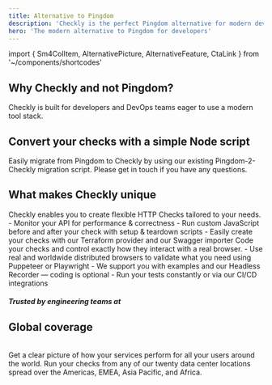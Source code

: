 ```yaml
---
title: Alternative to Pingdom
description: 'Checkly is the perfect Pingdom alternative for modern developers to check their APIs and site transaction flows.'
hero: 'The modern alternative to Pingdom for developers'
---
```


import { Sm4ColItem, AlternativePicture, AlternativeFeature, CtaLink } from '~/components/shortcodes'

<h2 class="text-center section-header mb-4">Why Checkly and not Pingdom?</h2>

<p class="text-center hero-sub hero-sub-center mb-lg-5">
Checkly is built for developers and DevOps teams eager to use a modern tool stack.
</p>

<div class="row pt-1 pb-1">
<sm-4-col-item header="Deeper Insights" body="Pingdom is great when you want to know if your websites are up. But it doesn't show you whether your web app and endpoints are working correctly and performing well." />
<sm-4-col-item header="Flexible HTTP Checks" body="Checkly provides powerful insights and tools to customize your checks. Instead of a simple ping, you can create fully fledged configurable HTTP checks to monitor APIs." />
<sm-4-col-item header="Powerful E2E Checks" body="Monitor your vital click flows in a real Chrome browser. With Checkly you can use Javascript to code your checks, instead of using a restrictive scripting editor." />
</div>

<h2 class="text-center section-header pt-2">Convert your checks with a simple Node script</h2>

<alternative-feature header="Pingdom-2-Checkly" img="/alternative/pingdom2checkly.png">
Easily migrate from Pingdom to Checkly by using our existing Pingdom-2-Checkly migration script. Please get in touch if you have any questions.

<cta-link text="Learn more about Pingdom to Checkly" link="https://github.com/checkly/pingdom-2-checkly" />

</alternative-feature>

<h2 class="text-center section-header mb-4">What makes Checkly unique</h2>

<alternative-feature header="API monitoring for developers" img="/alternative/setup-teardown.png">
Checkly enables you to create flexible HTTP Checks tailored to your needs.
- Monitor your API for performance & correctness
- Run custom JavaScript before and after your check with setup & teardown scripts
- Easily create your checks with our Terraform provider and our Swagger importer

<cta-link text="More on API monitoring" link="/product/api-monitoring/" /> 
</alternative-feature>

<alternative-feature header="E2E checks with real browsers" img="/alternative/script.png">
Code your checks and control exactly how they interact with a real browser.
- Use real and worldwide distributed browsers to validate what you need using Puppeteer or Playwright
- We support you with examples and our Headless Recorder — coding is optional
- Run your tests constantly or via our CI/CD integrations

<cta-link text="More on synthetic monitoring" link="/product/synthetic-monitoring/" />

</alternative-feature>

<section class="trusted-by-section"><div class="container"><div class="row"><div class="col-sm-12 col-lg-10 offset-lg-1"><h5 class="section-super-header mb-3">Trusted by engineering teams at</h5></div></div><div class="row"><div class="col-sm-12">
      <nuxt-img  class="trusted-by-image" src="/alternative/testimonial-logos@2x.png" alt="trusted by companies for api and browser transaction monitoring"  />
</div></div></div></section>

<h2 class="text-center section-header pt-5">Global coverage</h2>
<p class="text-center lead-text mb-lg-5">
<alternative-picture alt="alerting options" img="/alternative/data-center-locations@2x.png" class="img-w720 mb-lg-5 text-center"/>
<br>
Get a clear picture of how your services perform for all your users around the world. Run your checks from any of our twenty
data center locations spread over the Americas, EMEA, Asia Pacific, and Africa.

<cta-link text="Our datacenter locations" link="/docs/monitoring/global-locations/" />
</p>
